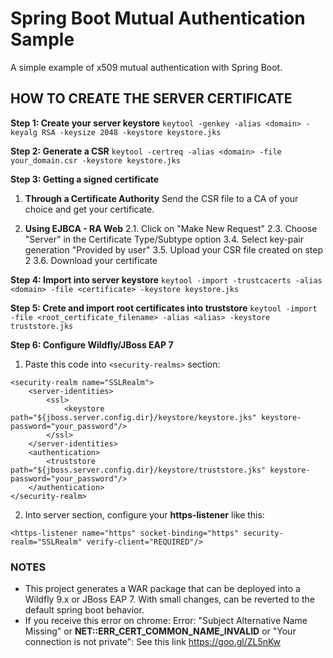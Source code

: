 # Spring Boot Mutual Authentication Sample
A simple example of x509 mutual authentication with Spring Boot.

## HOW TO CREATE THE SERVER CERTIFICATE

**Step 1: Create your server keystore**
`keytool -genkey -alias <domain> -keyalg RSA -keysize 2048 -keystore keystore.jks`

**Step 2: Generate a CSR**
`keytool -certreq -alias <domain> -file your_domain.csr -keystore keystore.jks`

**Step 3: Getting a signed certificate**
1.	**Through a Certificate Authority**
	Send the CSR file to a CA of your choice and get your certificate.
    
2. **Using EJBCA - RA Web**
	2.1. Click on "Make New Request"
	2.3. Choose "Server" in the Certificate Type/Subtype option
	3.4. Select key-pair generation "Provided by user"
	3.5. Upload your CSR file created on step 2
	3.6. Download your certificate

**Step 4: Import into server keystore**
`keytool -import -trustcacerts -alias <domain> -file <certificate> -keystore keystore.jks`

**Step 5: Crete and import root certificates into truststore**
`keytool -import -file <root_certificate_filename> -alias <alias> -keystore truststore.jks`

**Step 6: Configure Wildfly/JBoss EAP 7**
1. Paste this code into `<security-realms>` section:
```
<security-realm name="SSLRealm">
	<server-identities>
		<ssl>
			<keystore path="${jboss.server.config.dir}/keystore/keystore.jks" keystore-password="your_password"/>
		</ssl>
	</server-identities>
	<authentication>
		<truststore path="${jboss.server.config.dir}/keystore/truststore.jks" keystore-password="your_password"/>
	</authentication>
</security-realm>
````
2. Into server section, configure your **https-listener** like this:
```
<https-listener name="https" socket-binding="https" security-realm="SSLRealm" verify-client="REQUIRED"/>
```

### NOTES
- This project generates a WAR package that can be deployed into a Wildfly 9.x or JBoss EAP 7. With small changes, can be reverted to the default spring boot behavior.
- If you receive this error on chrome: Error: "Subject Alternative Name Missing" or **NET::ERR_CERT_COMMON_NAME_INVALID** or "Your connection is not private": See this link https://goo.gl/ZL5nKw